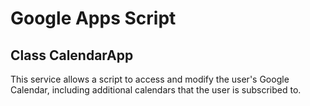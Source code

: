 <h1>Google Apps Script</h1>
<h2>Class CalendarApp</h2>

<p>This service allows a script to access and modify the user's Google Calendar, including additional calendars that the user is subscribed to.</p>
